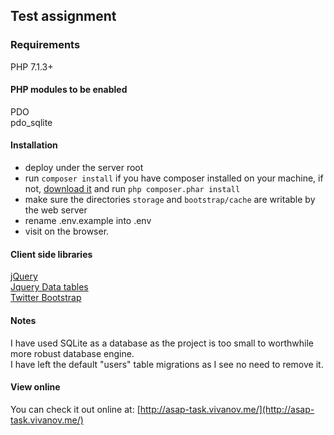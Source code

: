 ## Test assignment

### Requirements
PHP 7.1.3+
#### PHP modules to be enabled
PDO  
pdo_sqlite

#### Installation
- deploy under the server root
- run `composer install` if you have composer installed on your machine, if not, [download it](https://getcomposer.org/download/) and run `php composer.phar install`
- make sure the directories `storage` and `bootstrap/cache` are writable by the web server
- rename .env.example into .env 
- visit on the browser.

#### Client side libraries
[jQuery](https://jquery.com/)  
[Jquery Data tables](https://www.datatables.net)  
[Twitter Bootstrap](https://getbootstrap.com)


#### Notes
I have used SQLite as a database as the project is too small to worthwhile more robust database engine.  
I have left the default "users" table migrations as I see no need to remove it.  

#### View online
You can check it out online at: [http://asap-task.vivanov.me/](http://asap-task.vivanov.me/)

